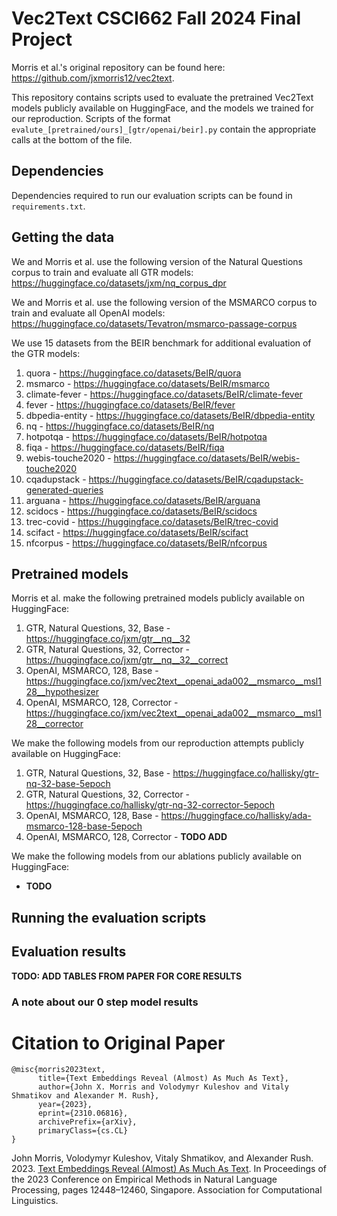 # Vec2Text CSCI662 Fall 2024 Final Project

Morris et al.'s original repository can be found here: https://github.com/jxmorris12/vec2text.

This repository contains scripts used to evaluate the pretrained Vec2Text models publicly available on HuggingFace, and the models we trained for our reproduction.
Scripts of the format `evalute_[pretrained/ours]_[gtr/openai/beir].py` contain the appropriate calls at the bottom of the file. 

## Dependencies
Dependencies required to run our evaluation scripts can be found in `requirements.txt`.

## Getting the data
We and Morris et al. use the following version of the Natural Questions corpus to train and evaluate all GTR models: https://huggingface.co/datasets/jxm/nq_corpus_dpr

We and Morris et al. use the following version of the MSMARCO corpus to train and evaluate all OpenAI models: https://huggingface.co/datasets/Tevatron/msmarco-passage-corpus

We use 15 datasets from the BEIR benchmark for additional evaluation of the GTR models:

1. quora - https://huggingface.co/datasets/BeIR/quora
2. msmarco - https://huggingface.co/datasets/BeIR/msmarco
3. climate-fever - https://huggingface.co/datasets/BeIR/climate-fever
4. fever - https://huggingface.co/datasets/BeIR/fever
5. dbpedia-entity - https://huggingface.co/datasets/BeIR/dbpedia-entity
6. nq - https://huggingface.co/datasets/BeIR/nq
7. hotpotqa - https://huggingface.co/datasets/BeIR/hotpotqa
8. fiqa - https://huggingface.co/datasets/BeIR/fiqa
9. webis-touche2020 - https://huggingface.co/datasets/BeIR/webis-touche2020
10. cqadupstack - https://huggingface.co/datasets/BeIR/cqadupstack-generated-queries
11. arguana - https://huggingface.co/datasets/BeIR/arguana
12. scidocs - https://huggingface.co/datasets/BeIR/scidocs
13. trec-covid - https://huggingface.co/datasets/BeIR/trec-covid
14. scifact - https://huggingface.co/datasets/BeIR/scifact
15. nfcorpus - https://huggingface.co/datasets/BeIR/nfcorpus

## Pretrained models
Morris et al. make the following pretrained models publicly available on HuggingFace:

1. GTR, Natural Questions, 32, Base - https://huggingface.co/jxm/gtr__nq__32
2. GTR, Natural Questions, 32, Corrector - https://huggingface.co/jxm/gtr__nq__32__correct
3. OpenAI, MSMARCO, 128, Base - https://huggingface.co/jxm/vec2text__openai_ada002__msmarco__msl128__hypothesizer
4. OpenAI, MSMARCO, 128, Corrector - https://huggingface.co/jxm/vec2text__openai_ada002__msmarco__msl128__corrector

We make the following models from our reproduction attempts publicly available on HuggingFace:

1. GTR, Natural Questions, 32, Base - https://huggingface.co/hallisky/gtr-nq-32-base-5epoch
2. GTR, Natural Questions, 32, Corrector - https://huggingface.co/hallisky/gtr-nq-32-corrector-5epoch
3. OpenAI, MSMARCO, 128, Base - https://huggingface.co/hallisky/ada-msmarco-128-base-5epoch
4. OpenAI, MSMARCO, 128, Corrector - **TODO ADD**


We make the following models from our ablations publicly available on HuggingFace:

- **TODO**


## Running the evaluation scripts 

## Evaluation results 

**TODO: ADD TABLES FROM PAPER FOR CORE RESULTS**

### A note about our 0 step model results 


# Citation to Original Paper
```
@misc{morris2023text,
      title={Text Embeddings Reveal (Almost) As Much As Text},
      author={John X. Morris and Volodymyr Kuleshov and Vitaly Shmatikov and Alexander M. Rush},
      year={2023},
      eprint={2310.06816},
      archivePrefix={arXiv},
      primaryClass={cs.CL}
}
```

John Morris, Volodymyr Kuleshov, Vitaly Shmatikov, and Alexander Rush. 2023. [Text Embeddings Reveal (Almost) As Much As Text](https://aclanthology.org/2023.emnlp-main.765). In Proceedings of the 2023 Conference on Empirical Methods in Natural Language Processing, pages 12448–12460, Singapore. Association for Computational Linguistics.
